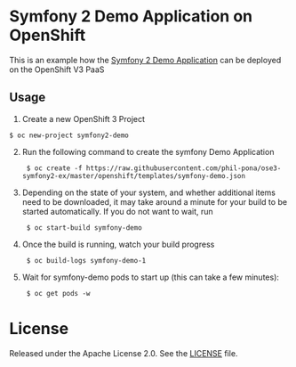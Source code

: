 # Symfony 2 Demo Application on OpenShift

This is an example how the [Symfony 2 Demo Application](https://github.com/symfony/symfony-demo) can be deployed on the OpenShift V3 PaaS

## Usage


1. Create a new OpenShift 3 Project

```
$ oc new-project symfony2-demo
```

2. Run the following command to create the symfony Demo Application

		$ oc create -f https://raw.githubusercontent.com/phil-pona/ose3-symfony2-ex/master/openshift/templates/symfony-demo.json

4. Depending on the state of your system, and whether additional items need to be downloaded, it may take around a minute for your build to be started automatically.  If you do not want to wait, run

		$ oc start-build symfony-demo

5. Once the build is running, watch your build progress  

		$ oc build-logs symfony-demo-1

6. Wait for symfony-demo pods to start up (this can take a few minutes):  

		$ oc get pods -w

# License

Released under the Apache License 2.0. See the [LICENSE](https://github.com/phil-pona/ose3-symfony2-ex/blob/master/LICENSE) file.

